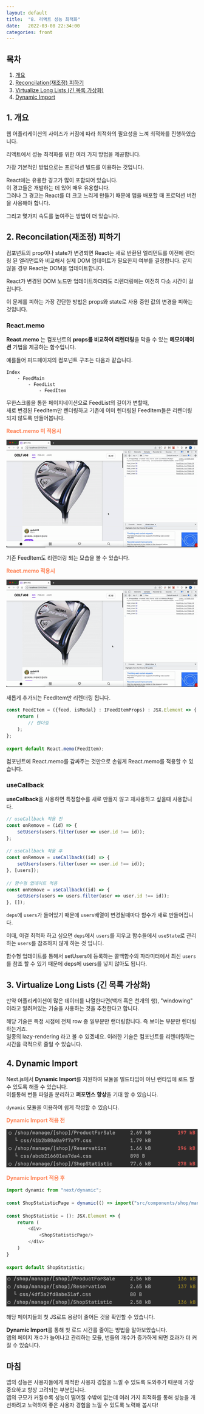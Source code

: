 ```yaml
---
layout: default
title:  "8. 리액트 성능 최적화"
date:   2022-03-08 22:34:00
categories: front
---
```


## 목차
1. [개요](#1-%EA%B0%9C%EC%9A%94)
2. [Reconcilation(재조정) 피하기](#2-reconcilation%EC%9E%AC%EC%A1%B0%EC%A0%95-%ED%94%BC%ED%95%98%EA%B8%B0)
3. [Virtualize Long Lists (긴 목록 가상화)](#3-virtualize-long-lists-%EA%B8%B4-%EB%AA%A9%EB%A1%9D-%EA%B0%80%EC%83%81%ED%99%94)
4. [Dynamic Import](#4-dynamic-import)

## **1. 개요**

웹 어플리케이션의 사이즈가 커짐에 따라 최적화의 필요성을 느껴 최적화를 진행하였습니다.

리액트에서 성능 최적화를 위한 여러 가지 방법을 제공합니다.

가장 기본적인 방법으로는 프로덕션 빌드를 이용하는 것입니다.

React에는 유용한 경고가 많이 포함되어 있습니다.  
이 경고들은 개발하는 데 있어 매우 유용합니다.  
그러나 그 경고는 React를 더 크고 느리게 만들기 때문에 앱을 배포할 때 프로덕션 버전을 사용해야 합니다.

그리고 몇가지 속도를 높여주는 방법이 더 있습니다.

## **2. Reconcilation(재조정) 피하기**

컴포넌트의 prop이나 state가 변경되면 React는 새로 반환된 엘리먼트를 이전에 렌더링 된 엘리먼트와 비교해서 실제 DOM 업데이트가 필요한지 여부를 결정합니다.
같지 않을 경우 React는 DOM을 업데이트합니다.

React가 변경된 DOM 노드만 업데이트하더라도 리렌더링에는 여전히 다소 시간이 걸립니다.

이 문제를 피하는 가장 간단한 방법은 props와 state로 사용 중인 값의 변경을 피하는 것입니다.

### **React.memo**

**React.memo** 는 컴포넌트의 **props를 비교하여 리렌더링**을 막을 수 있는 **메모이제이션** 기법을 제공하는 함수입니다.

예를들어 피드페이지의 컴포넌트 구조는 다음과 같습니다.

    Index
        - FeedMain
            - FeedList
                - FeedItem

무한스크롤을 통한 페이지네이션으로 FeedList의 길이가 변할때,  
새로 변경된 FeedItem만 렌더링하고 기존에 이미 렌더링된 FeedItem들은 리렌더링 되지 않도록 만들어봅니다.

**<font color='coral'>React.memo 미 적용시</font>**

![no_memo](/assets/images/no_memo.gif)

기존 FeedItem도 리렌더링 되는 모습을 볼 수 있습니다.

**<font color='coral'>React.memo 적용시</font>**

![memo](/assets/images/memo.gif)

새롭게 추가되는 FeedItem만 리렌더링 됩니다.

```typescript
const FeedItem = ({feed, isModal} : IFeedItemProps) : JSX.Element => {
    return (
        // 렌더링
    );
};

export default React.memo(FeedItem);
```

컴포넌트에 React.memo를 감싸주는 것만으로
손쉽게 React.memo를 적용할 수 있습니다.

### **useCallback**

**useCallback**을 사용하면 특정함수를 새로 만들지 않고 재사용하고 싶을때 사용합니다.

```typescript
// useCallback 적용 전
const onRemove = (id) => {
    setUsers(users.filter(user => user.id !== id));
};

// useCallback 적용 후
const onRemove = useCallback((id) => {
    setUsers(users.filter(user => user.id !== id));
}, [users]);

// 함수형 업데이트 적용
const onRemove = useCallback((id) => {
    setUsers(users => users.filter(user => user.id !== id));
}, []);
```

`deps`에 `users`가 들어있기 때문에 `users`배열이 변경될때마다 함수가 새로 만들어집니다.

이때, 이걸 최적화 하고 싶으면 `deps`에서 `users`를 지우고 함수들에서 `useState`로 관리하는 `users`를 참조하지 않게 하는 것 입니다.

함수형 업데이트를 통해서 setUsers에 등록하는 콜백함수의 파라미터에서 최신 `users`를 참조 할 수 있기 때문에 deps에 users를 넣지 않아도 됩니다.


## **3. Virtualize Long Lists (긴 목록 가상화)**

만약 어플리케이션이 많은 데이터를 나열한다면(백개 혹은 천개의 행), "windowing" 이라고 알려져있는 기술을 사용하는 것을 추천한다고 합니다.

해당 기술은 특정 시점에 전체 row 중 일부분만 랜더링합니다. 즉 보이는 부분만 렌더링하는거죠.  
일종의 lazy-rendering 라고 볼 수 있겠네요. 이러한 기술은 컴포넌트를 리렌더링하는 시간을 극적으로 줄일 수 있습니다.

## **4. Dynamic Import**

Next.js에서 **Dynamic Import**를 지원하여 모듈을 빌드타임이 아닌 런타임에 로드 할 수 있도록 해줄 수 있습니다.  
이를통해 번들 파일을 분리하고 **퍼포먼스 향상**을 기대 할 수 있습니다.

`dynamic` 모듈을 이용하여 쉽게 작성할 수 있습니다.

**<font color='coral'>Dynamic Import 적용 전</font>**

![dynamic_before](/assets/images/dynamic_before.png)

**<font color='coral'>Dynamic Import 적용 후</font>**

```typescript
import dynamic from "next/dynamic";

const ShopStatisticPage = dynamic(() => import("src/components/shop/manage/statistic/ShopStatisticPage"));

const ShopStatistic = (): JSX.Element => {
    return (
        <div>
            <ShopStatisticPage/>
        </div>
    )
}

export default ShopStatistic;
```

![dynamic_after](/assets/images/dynamic_after.png)

해당 페이지들의 첫 JS로드 용량이 줄어든 것을 확인할 수 있습니다.

**Dynamic Import**를 통해 첫 로드 시간를 줄이는 방법을 알아보았습니다.  
앱의 페이지 개수가 늘어나고 관리하는 모듈, 번들의 개수가 증가하게 되면 효과가 더 커질 수 있습니다. 

## **마침**

앱의 성능은 사용자들에게 쾌적한 사용자 경험을 느낄 수 있도록 도와주기 때문에 가장 중요하고 항상 고려되는 부분입니다.  
앱의 규모가 커질수록 성능이 떨어질 수밖에 없는데 여러 가지 최적화를 통해 성능을 개선하려고 노력하여 좋은 사용자 경험을 느낄 수 있도록 노력해 봅시다!
